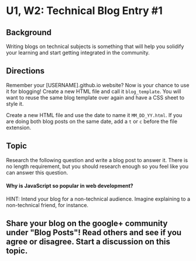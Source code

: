 # U1, W2: Technical Blog Entry #1

## Background
Writing blogs on technical subjects is something that will help you solidify your learning and start getting integrated in the community. 

## Directions
Remember your [USERNAME].github.io website? Now is your chance to use it for blogging! Create a new HTML file and call it `blog_template`. You will want to reuse the same blog template over again and have a CSS sheet to style it. 

Create a new HTML file and use the date to name it `MM_DD_YY.html`. If you are doing both blog posts on the same date, add a `t` or `c` before the file extension. 

## Topic
Research the following question and write a blog post to answer it. There is no length requirement, but you should research enough so you feel like you can answer this question. 

#### Why is JavaScript so popular in web development?

HINT: Intend your blog for a non-technical audience. Imagine explaining to a non-technical friend, for instance. 

## Share your blog on the google+ community under "Blog Posts"! Read others and see if you agree or disagree. Start a discussion on this topic. 


